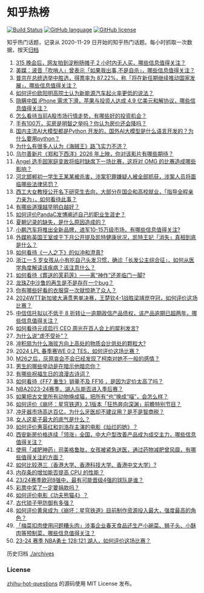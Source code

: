 # 知乎热榜
[![Build Status](https://github.com/ToWeLong/zhihu-hot-questions/workflows/CI/badge.svg)](https://github.com/ToWeLong/zhihu-hot-questions/actions)
[![GitHub language](https://img.shields.io/badge/language-golang-orange.svg)](https://golang.org/)
[![GitHub license](https://img.shields.io/github/license/ToWeLong/zhihu-hot-questions)](https://github.com/ToWeLong/zhihu-hot-questions/blob/main/LICENSE)

知乎热门话题，记录从 2020-11-29 日开始的知乎热门话题。每小时抓取一次数据，按天[归档](./archives)

<!-- BEGIN -->

1. [315 晚会后，网友拍到淀粉肠摊子 2 小时内无人买，哪些信息值得关注？](https://www.zhihu.com/question/648967411)
1. [美媒：波音「吹哨人」曾表示「如果我出事,不是自杀」，哪些信息值得关注？](https://www.zhihu.com/question/648947491)
1. [普京在总统选举中胜选，得票率为 87.22%，称「将在新任期继续推动国家发展」，哪些信息值得关注？](https://www.zhihu.com/question/649020256)
1. [如何评价欧阳明高院士认为新能源汽车起火率更低的说法？](https://www.zhihu.com/question/648873742)
1. [隐瞒中国 iPhone 需求下滑，苹果与投资人达成 4.9 亿美元和解协议，哪些信息值得关注？](https://www.zhihu.com/question/648931124)
1. [怎么看待当前A股市场行情走势，有哪些好的投资机会？](https://www.zhihu.com/question/648980634)
1. [手有100万，买房是明智之举吗？你认为房价还会降吗？](https://www.zhihu.com/question/648992132)
1. [国内主流AI大模型都是Python 开发的，国外AI大模型是什么语言开发的？为什么要用python？](https://www.zhihu.com/question/646173313)
1. [为什么有很多人认为《海贼王》路飞实力不济？](https://www.zhihu.com/question/316509190)
1. [乌尔善新片《郑和下西洋》2026 年上映，你对该影片有哪些期待？](https://www.zhihu.com/question/647552881)
1. [Angel 选手因家庭变故将临时缺席下一场比赛，这将对 OMG 的比赛造成哪些影响？](https://www.zhihu.com/question/648987334)
1. [河北邯郸初一学生王某某被杀害，涉案犯罪嫌疑人被全部抓获，涉案人员将面临哪些法律惩罚？](https://www.zhihu.com/question/648991316)
1. [西工大女教授公开名下研究生去向，大部分在国企和高校就业，「指导全程亲力亲为」，如何看待此事？](https://www.zhihu.com/question/648924324)
1. [有哪些道理越早明白越好？](https://www.zhihu.com/question/576674086)
1. [如何评价PandaC发博阐述自己的职业生涯史？](https://www.zhihu.com/question/648995666)
1. [夏朝记录的缺失，是什么原因造成的？](https://www.zhihu.com/question/20048927)
1. [小鹏汽车将推出全新品牌，进军10-15万级市场，有哪些信息值得关注?](https://www.zhihu.com/question/648852913)
1. [外媒称英国王室或于下月公开提及凯特健康状况，凯特王妃「消失」真相到底是什么？](https://www.zhihu.com/question/648970048)
1. [如何看待《一人之下》的似冲和澄真?](https://www.zhihu.com/question/648615447)
1. [浙江一 5 岁女孩从小有吃自己头发习惯，确诊「长发公主综合征」，如何从医学角度解读该疾病？该注意什么？](https://www.zhihu.com/question/648973676)
1. [如何看待《葬送的芙莉莲》——离“神作”还差临门一脚?](https://www.zhihu.com/question/648310667)
1. [龙珠Z中沙鲁的再生是不是存在一个bug？](https://www.zhihu.com/question/30794118)
1. [你有哪些好看的衣服穿一次就惊艳了众人？](https://www.zhihu.com/question/645918431)
1. [2024WTT新加坡大满贯男单决赛，王楚钦4-1战胜梁靖崑夺冠，如何评价这场比赛？](https://www.zhihu.com/question/648987460)
1. [中信信托拟以不低于 8 折转让一逾期政信产品债权，该产品逾期已超两年，哪些信息值得关注？](https://www.zhihu.com/question/648957043)
1. [如何看待元戎启行 CEO 周光在百人会上的犀利发言?](https://www.zhihu.com/question/648971268)
1. [为什么说“虚不受补”？](https://www.zhihu.com/question/592263230)
1. [冲积扇为什么海拔方向上高处的物质会比低处的颗粒大?](https://www.zhihu.com/question/647014605)
1. [2024 LPL 春季赛WE 0:2 TES，如何评价这场比赛？](https://www.zhihu.com/question/648974020)
1. [M26之后，灰原哀会不会已经发现了柯南对她不一般的感情？](https://www.zhihu.com/question/648847189)
1. [男生的哪些举动是在暗示他暗恋你？](https://www.zhihu.com/question/541622721)
1. [有哪些祝福生日的浪漫古诗词？](https://www.zhihu.com/question/645768288)
1. [如何看待《FF7 重生》销量不及 FF16 ，是因为定价太高了吗？](https://www.zhihu.com/question/648654644)
1. [NBA2023-24赛季，湖人队能否进入季后赛？](https://www.zhihu.com/question/648611206)
1. [如果把古文里所有动物换成猫，把所有“也”换成“喵”，会怎么样？](https://www.zhihu.com/question/644523477)
1. [如何评价《崩坏：星穹铁道》2.1版本「狂热奔向深渊」前瞻特别节目？](https://www.zhihu.com/question/648867376)
1. [冲牙器市场高达百亿，为什么牙医却不建议用？是不是智商税？](https://www.zhihu.com/question/648030863)
1. [女人这辈子最大的底气是什么？](https://www.zhihu.com/question/646071490)
1. [如何评价惠英红和刘浩存主演的电影《灿烂的她》？](https://www.zhihu.com/question/648688107)
1. [西安新房价格连续「领涨」全国，中大户型改善产品成为成交主力，哪些信息值得关注？](https://www.zhihu.com/question/649022324)
1. [使用「减肥神药」司美格鲁肽，女孩被紧急送医，通过药物减肥曾风靡，有哪些值得关注的方面？](https://www.zhihu.com/question/648924127)
1. [如何比较港三（香港大学、香港科技大学、香港中文大学）?](https://www.zhihu.com/question/585797801)
1. [内存条的增加能否提高 CPU 的性能？](https://www.zhihu.com/question/642170978)
1. [23/24赛季欧冠8强中，最有可能晋级4强的球队是谁？](https://www.zhihu.com/question/648728283)
1. [彩票中奖了一定要捐款吗？](https://www.zhihu.com/question/436476365)
1. [如何评价电影《功夫熊猫4》？](https://www.zhihu.com/question/630002303)
1. [古代锁子甲防御有多强？](https://www.zhihu.com/question/47731136)
1. [如何评价黄泉成为《崩坏：星穹铁道》目前制作资源投入最大，强度最高的角色？](https://www.zhihu.com/question/648879611)
1. [「梅菜扣肉使用问题糟头肉」涉事企业春天食品还生产小碗菜、狮子头、小酥肉等预制菜，哪些信息值得关注？](https://www.zhihu.com/question/648791470)
1. [23-24 赛季 NBA勇士 128:121 湖人，如何评价这场比赛？](https://www.zhihu.com/question/648920340)

<!-- END -->

历史归档 [./archives](./archives)


### License
[zhihu-hot-questions](https://github.com/towelong/zhihu-hot-questions) 的源码使用 MIT License 发布。